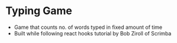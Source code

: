 # Typing Game

- Game that counts no. of words typed in fixed amount of time
- Built while following react hooks tutorial by Bob Ziroll of Scrimba